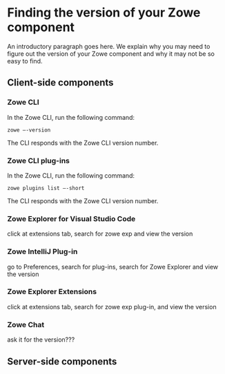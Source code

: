 # Finding the version of your Zowe component

An introductory paragraph goes here. We explain why you may need to figure out the version of your Zowe component and why it may not be so easy to find.

## Client-side components

### Zowe CLI

In the Zowe CLI, run the following command:

`zowe –-version`

The CLI responds with the Zowe CLI version number.

### Zowe CLI plug-ins

In the Zowe CLI, run the following command:

`zowe plugins list –-short`

The CLI responds with the Zowe CLI version number.

### Zowe Explorer for Visual Studio Code

click at extensions tab, search for zowe exp and view the version

### Zowe IntelliJ Plug-in

go to Preferences, search for plug-ins, search for Zowe Explorer and view the version

### Zowe Explorer Extensions

click at extensions tab, search for zowe exp plug-in, and view the version

### Zowe Chat

ask it for the version???

## Server-side components
